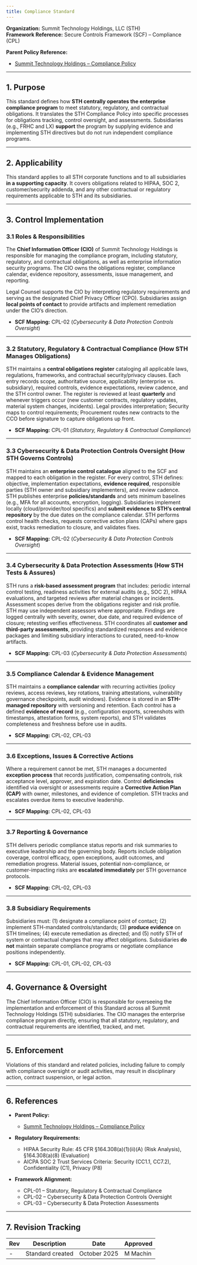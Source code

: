 ```yaml
---
title: Compliance Standard
---
```


**Organization:** Summit Technology Holdings, LLC (STH)  
**Framework Reference:** Secure Controls Framework (SCF) – Compliance (CPL)

**Parent Policy Reference:**

- [Summit Technology Holdings – Compliance Policy](/departments/information-security/policies/08-cpl/)

---

## 1. Purpose

This standard defines how **STH centrally operates the enterprise compliance program** to meet statutory, regulatory, and contractual obligations. It translates the STH Compliance Policy into specific processes for obligations tracking, control oversight, and assessments. Subsidiaries (e.g., FRHC and LX) **support** the program by supplying evidence and implementing STH directives but do not run independent compliance programs.

---

## 2. Applicability

This standard applies to all STH corporate functions and to all subsidiaries **in a supporting capacity**. It covers obligations related to HIPAA, SOC 2, customer/security addenda, and any other contractual or regulatory requirements applicable to STH and its subsidiaries.

---

## 3. Control Implementation

### 3.1 Roles & Responsibilities

The **Chief Information Officer (CIO)** of Summit Technology Holdings is responsible for managing the compliance program, including statutory, regulatory, and contractual obligations, as well as enterprise information security programs. The CIO owns the obligations register, compliance calendar, evidence repository, assessments, issue management, and reporting.  

Legal Counsel supports the CIO by interpreting regulatory requirements and serving as the designated Chief Privacy Officer (CPO). Subsidiaries assign **local points of contact** to provide artifacts and implement remediation under the CIO’s direction.  

- **SCF Mapping:** CPL-02 (*Cybersecurity & Data Protection Controls Oversight*)

---

### 3.2 Statutory, Regulatory & Contractual Compliance (How STH Manages Obligations)

STH maintains a **central obligations register** cataloging all applicable laws, regulations, frameworks, and contractual security/privacy clauses. Each entry records scope, authoritative source, applicability (enterprise vs. subsidiary), required controls, evidence expectations, review cadence, and the STH control owner. The register is reviewed at least **quarterly** and whenever triggers occur (new customer contracts, regulatory updates, material system changes, incidents). Legal provides interpretation; Security maps to control requirements; Procurement routes new contracts to the CCO before signature to capture obligations up front.

- **SCF Mapping:** CPL-01 (*Statutory, Regulatory & Contractual Compliance*)

---

### 3.3 Cybersecurity & Data Protection Controls Oversight (How STH Governs Controls)

STH maintains an **enterprise control catalogue** aligned to the SCF and mapped to each obligation in the register. For every control, STH defines: objective, implementation expectations, **evidence required**, responsible parties (STH owner and subsidiary implementers), and review cadence. STH publishes enterprise **policies/standards** and sets minimum baselines (e.g., MFA for all accounts, encryption, logging). Subsidiaries implement locally (cloud/provider/tool specifics) and **submit evidence to STH’s central repository** by the due dates on the compliance calendar. STH performs control health checks, requests corrective action plans (CAPs) where gaps exist, tracks remediation to closure, and validates fixes.

- **SCF Mapping:** CPL-02 (*Cybersecurity & Data Protection Controls Oversight*)

---

### 3.4 Cybersecurity & Data Protection Assessments (How STH Tests & Assures)

STH runs a **risk-based assessment program** that includes: periodic internal control testing, readiness activities for external audits (e.g., SOC 2), HIPAA evaluations, and targeted reviews after material changes or incidents. Assessment scopes derive from the obligations register and risk profile. STH may use independent assessors where appropriate. Findings are logged centrally with severity, owner, due date, and required evidence of closure; retesting verifies effectiveness. STH coordinates all **customer and third-party assessments**, providing standardized responses and evidence packages and limiting subsidiary interactions to curated, need-to-know artifacts.

- **SCF Mapping:** CPL-03 (*Cybersecurity & Data Protection Assessments*)

---

### 3.5 Compliance Calendar & Evidence Management

STH maintains a **compliance calendar** with recurring activities (policy reviews, access reviews, key rotations, training attestations, vulnerability governance checkpoints, audit windows). Evidence is stored in an **STH-managed repository** with versioning and retention. Each control has a defined **evidence of record** (e.g., configuration exports, screenshots with timestamps, attestation forms, system reports), and STH validates completeness and freshness before use in audits.

- **SCF Mapping:** CPL-02, CPL-03

---

### 3.6 Exceptions, Issues & Corrective Actions

Where a requirement cannot be met, STH manages a documented **exception process** that records justification, compensating controls, risk acceptance level, approver, and expiration date. Control **deficiencies** identified via oversight or assessments require a **Corrective Action Plan (CAP)** with owner, milestones, and evidence of completion. STH tracks and escalates overdue items to executive leadership.

- **SCF Mapping:** CPL-02, CPL-03

---

### 3.7 Reporting & Governance

STH delivers periodic compliance status reports and risk summaries to executive leadership and the governing body. Reports include obligation coverage, control efficacy, open exceptions, audit outcomes, and remediation progress. Material issues, potential non-compliance, or customer-impacting risks are **escalated immediately** per STH governance protocols.

- **SCF Mapping:** CPL-02, CPL-03

---

### 3.8 Subsidiary Requirements

Subsidiaries must: (1) designate a compliance point of contact; (2) implement STH-mandated controls/standards; (3) **produce evidence** on STH timelines; (4) execute remediation as directed; and (5) notify STH of system or contractual changes that may affect obligations. Subsidiaries **do not** maintain separate compliance programs or negotiate compliance positions independently.

- **SCF Mapping:** CPL-01, CPL-02, CPL-03

---

## 4. Governance & Oversight

The Chief Information Officer (CIO) is responsible for overseeing the implementation and enforcement of this Standard across all Summit Technology Holdings (STH) subsidiaries. The CIO manages the enterprise compliance program directly, ensuring that all statutory, regulatory, and contractual requirements are identified, tracked, and met.  

---

## 5. Enforcement

Violations of this standard and related policies, including failure to comply with compliance oversight or audit activities, may result in disciplinary action, contract suspension, or legal action.

---

## 6. References

- **Parent Policy:**  
  - [Summit Technology Holdings – Compliance Policy](/departments/information-security/policies/08-cpl/)

- **Regulatory Requirements:**  
  - HIPAA Security Rule: 45 CFR §164.308(a)(1)(ii)(A) (Risk Analysis), §164.308(a)(8) (Evaluation)  
  - AICPA SOC 2 Trust Services Criteria: Security (CC1.1, CC7.2), Confidentiality (C1), Privacy (P8)  

- **Framework Alignment:**  
  - CPL-01 – Statutory, Regulatory & Contractual Compliance  
  - CPL-02 – Cybersecurity & Data Protection Controls Oversight  
  - CPL-03 – Cybersecurity & Data Protection Assessments

---

## 7. Revision Tracking

| Rev | Description        | Date         | Approved |
| --- | ------------------ | ------------ | -------- |
| -   | Standard created   | October 2025 | M Machin |
